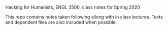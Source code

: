 Hacking for Humanists, ENGL 3500, class notes for Spring 2020

This repo contains notes taken following allong with in class lectures. Texts and dependent files are also included when possible.
